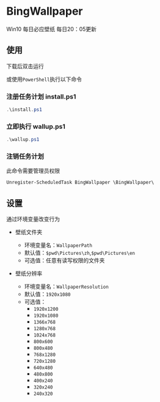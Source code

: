 # BingWallpaper

Win10 每日必应壁纸 每日20：05更新


## 使用

下载后双击运行

或使用`PowerShell`执行以下命令

### 注册任务计划 install.ps1

```ps1
.\install.ps1
```

### 立即执行 wallup.ps1

```ps1
.\wallup.ps1
```

### 注销任务计划

此命令需要管理员权限

```ps1
Unregister-ScheduledTask BingWallpaper \BingWallpaper\
```

## 设置

通过环境变量改变行为

- 壁纸文件夹
  - 环境变量名：`WallpaperPath`
  - 默认值：`$pwd\Pictures\zh`,`$pwd\Pictures\en`
  - 可选值：任意有读写权限的文件夹
  
  
- 壁纸分辨率
  - 环境变量名：`WallpaperResolution`
  - 默认值：`1920x1080`
  - 可选值：
    - `1920x1200`
    - `1920x1080`
    - `1366x768`
    - `1280x768`
    - `1024x768`
    - `800x600`
    - `800x480`
    - `768x1280`
    - `720x1280`
    - `640x480`
    - `480x800`
    - `400x240`
    - `320x240`
    - `240x320`

